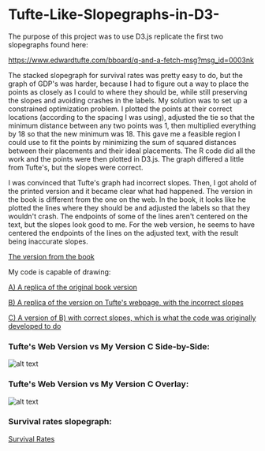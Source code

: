 # Tufte-Like-Slopegraphs-in-D3-

The purpose of this project was to use D3.js replicate the first two slopegraphs found here:

https://www.edwardtufte.com/bboard/q-and-a-fetch-msg?msg_id=0003nk

The stacked slopegraph for survival rates was pretty easy to do, but the graph of GDP's was harder, because I had to figure out a way to place the points as closely as I could to where they should be, while still preserving the slopes and avoiding crashes in the labels.  My solution was to set up a constrained optimization problem.  I plotted the points at their correct locations (according to the spacing I was using), adjusted the tie so that the minimum distance between any two points was 1, then multiplied everything by 18 so that the new minimum was 18.  This gave me a feasible region I could use to fit the points by minimizing the sum of squared distances between their placements and their ideal placements.  The R code did all the work and the points were then plotted in D3.js.  The graph differed a little from Tufte's, but the slopes were correct. 

I was convinced that Tufte's graph had incorrect slopes.  Then, I got ahold of the printed version and it became clear what had happened.  The version in the book is different from the one on the web.  In the book, it looks like he plotted the lines where they should be and adjusted the labels so that they wouldn't crash.  The endpoints of some of the lines aren't centered on the text, but the slopes look good to me.  For the web version, he seems to have centered the endpoints of the lines on the adjusted text, with the result being inaccurate slopes.

[The version from the book](https://zrvc.github.io/Tufte-Style-Slopegraphs-in-D3-/TufteBookVersion.jpg)

My code is capable of drawing:

[A) A replica of the original book version](https://zrvc.github.io/Tufte-Style-Slopegraphs-in-D3-/TufteCorrect.html)

[B) A replica of the version on Tufte's webpage, with the incorrect slopes](https://zrvc.github.io/Tufte-Style-Slopegraphs-in-D3-/TufteIncorrect.html)

[C) A version of B) with correct slopes, which is what the code was originally developed to do](https://zrvc.github.io/Tufte-Style-Slopegraphs-in-D3-/TufteNewCorrect.html)

### Tufte's Web Version vs My Version C Side-by-Side:

![alt text](https://github.com/ZRVc/Tufte-Style-Slopegraphs-in-D3-/blob/master/TuftesVsMineSideBySide.png "Side-by-side")

### Tufte's Web Version vs My Version C Overlay:

![alt text](https://github.com/ZRVc/Tufte-Style-Slopegraphs-in-D3-/blob/master/TuftesVsMineOverlay.png "Overlay")

### Survival rates slopegraph:

[Survival Rates](https://zrvc.github.io/Tufte-Style-Slopegraphs-in-D3-/TufteGillSansStyle.html)

